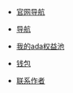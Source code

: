 
<!--
* 元宇宙

  * [pavia](./docs/介绍.md)


* NFT

  * [boss cat](./docs/介绍.md)
  
* Defi

  * [sundaeswap](./docs/介绍.md)
  
* Coin

* [人物榜单](./docs/Cardano中文风云人物榜.md)

-->


* [官网导航](./docs/官网导航.md)
  
* [导航](./docs/导航.md)

* [我的ada权益池](./docs/我的权益池.md)

* [钱包](./docs/钱包.md)

* [联系作者](./docs/介绍.md)





  

